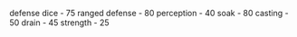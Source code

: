 defense dice - 75
ranged defense - 80
perception - 40
soak - 80
casting - 50
drain - 45
strength - 25